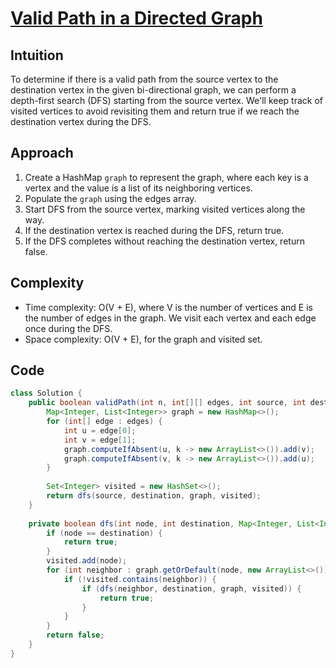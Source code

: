 
# [Valid Path in a Directed Graph](https://leetcode.com/problems/find-if-path-exists-in-graph/?envType=daily-question&envId=2024-04-21)

## Intuition
To determine if there is a valid path from the source vertex to the destination vertex in the given bi-directional graph, we can perform a depth-first search (DFS) starting from the source vertex. We'll keep track of visited vertices to avoid revisiting them and return true if we reach the destination vertex during the DFS.

## Approach
1. Create a HashMap `graph` to represent the graph, where each key is a vertex and the value is a list of its neighboring vertices.
2. Populate the `graph` using the edges array.
3. Start DFS from the source vertex, marking visited vertices along the way.
4. If the destination vertex is reached during the DFS, return true.
5. If the DFS completes without reaching the destination vertex, return false.

## Complexity
- Time complexity: O(V + E), where V is the number of vertices and E is the number of edges in the graph. We visit each vertex and each edge once during the DFS.
- Space complexity: O(V + E), for the graph and visited set.

## Code
```java
class Solution {
    public boolean validPath(int n, int[][] edges, int source, int destination) {
        Map<Integer, List<Integer>> graph = new HashMap<>();
        for (int[] edge : edges) {
            int u = edge[0];
            int v = edge[1];
            graph.computeIfAbsent(u, k -> new ArrayList<>()).add(v);
            graph.computeIfAbsent(v, k -> new ArrayList<>()).add(u);
        }
        
        Set<Integer> visited = new HashSet<>();
        return dfs(source, destination, graph, visited);
    }
    
    private boolean dfs(int node, int destination, Map<Integer, List<Integer>> graph, Set<Integer> visited) {
        if (node == destination) {
            return true;
        }
        visited.add(node);
        for (int neighbor : graph.getOrDefault(node, new ArrayList<>())) {
            if (!visited.contains(neighbor)) {
                if (dfs(neighbor, destination, graph, visited)) {
                    return true;
                }
            }
        }
        return false;
    }
}
